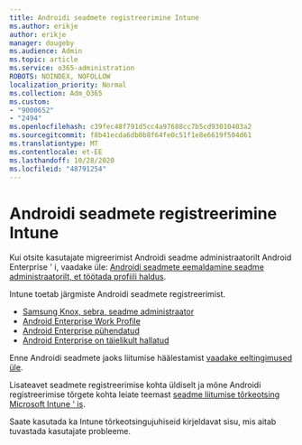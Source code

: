 ```yaml
---
title: Androidi seadmete registreerimine Intune
ms.author: erikje
author: erikje
manager: dougeby
ms.audience: Admin
ms.topic: article
ms.service: o365-administration
ROBOTS: NOINDEX, NOFOLLOW
localization_priority: Normal
ms.collection: Adm_O365
ms.custom:
- "9000652"
- "2494"
ms.openlocfilehash: c39fec48f791d5cc4a97688cc7b5cd93010403a2
ms.sourcegitcommit: f8b41ecda6db0b8f64fe0c51f1e8e6619f504d61
ms.translationtype: MT
ms.contentlocale: et-EE
ms.lasthandoff: 10/28/2020
ms.locfileid: "48791254"
---
```

# <a name="enrolling-android-devices-into-intune"></a>Androidi seadmete registreerimine Intune

Kui otsite kasutajate migreerimist Androidi seadme administraatorilt Android Enterprise ' i, vaadake üle: [Androidi seadmete eemaldamine seadme administraatorilt, et töötada profiili haldus](https://docs.microsoft.com/mem/intune/enrollment/android-move-device-admin-work-profile).

Intune toetab järgmiste Androidi seadmete registreerimist.  

- [Samsung Knox, sebra, seadme administraator](https://docs.microsoft.com/mem/intune/enrollment/android-enroll-device-administrator)
- [Android Enterprise Work Profile](https://docs.microsoft.com/mem/intune/enrollment/android-enterprise-overview)
- [Android Enterprise pühendatud](https://docs.microsoft.com/mem/intune/enrollment/android-dedicated-devices-fully-managed-enroll)
- [Android Enterprise on täielikult hallatud](https://docs.microsoft.com/mem/intune/enrollment/android-fully-managed-enroll)

Enne Androidi seadmete jaoks liitumise häälestamist [vaadake eeltingimused üle](https://docs.microsoft.com/intune/enrollment/android-enroll).  

Lisateavet seadmete registreerimise kohta üldiselt ja mõne Androidi registreerimise tõrgete kohta leiate teemast [seadme liitumise tõrkeotsing Microsoft Intune ' is](https://docs.microsoft.com/mem/intune/enrollment/troubleshoot-android-enrollment).

Saate kasutada ka Intune tõrkeotsingujuhiseid kirjeldavat sisu, mis aitab tuvastada kasutajate probleeme.
